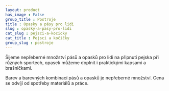 ```yaml
---
layout: product
has_image : False
group_title : Postroje
title : Opasky a pásy pro lidi
slug : opasky-a-pasy-pro-lidi
cat_slug : pejsci-a-kocicky
cat_title : Pejsci a kočičky
group_slug : postroje
---
```


Šijeme nepřeberné množství pásů a opasků pro lidi na připnutí pejska při různých sportech, opasek můžeme doplnit i praktickými kapsami a brašničkami.

Barev a barevných kombinací pásů a opasků je nepřeberné množství. Cena se odvíjí od spotřeby materiálů a práce.

